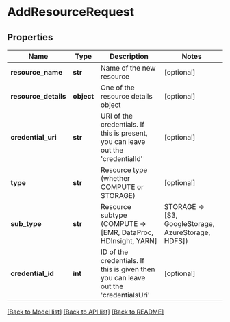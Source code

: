 # AddResourceRequest

## Properties
Name | Type | Description | Notes
------------ | ------------- | ------------- | -------------
**resource_name** | **str** | Name of the new resource | [optional] 
**resource_details** | **object** | One of the resource details object | [optional] 
**credential_uri** | **str** | URI of the credentials. If this is present, you can leave out the &#39;credentialId&#39; | [optional] 
**type** | **str** | Resource type (whether COMPUTE or STORAGE) | [optional] 
**sub_type** | **str** | Resource subtype (COMPUTE -&gt; [EMR, DataProc, HDInsight, YARN] | STORAGE -&gt; [S3, GoogleStorage, AzureStorage, HDFS]) | [optional] 
**credential_id** | **int** | ID of the credentials. If this is given then you can leave out the &#39;credentialsUri&#39; | [optional] 

[[Back to Model list]](../README.md#documentation-for-models) [[Back to API list]](../README.md#documentation-for-api-endpoints) [[Back to README]](../README.md)


